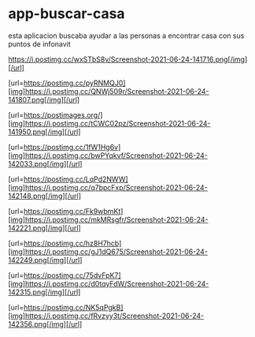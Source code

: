 # app-buscar-casa
esta aplicacion buscaba ayudar a las personas a encontrar casa con sus puntos de infonavit

https://i.postimg.cc/wxSTbS8v/Screenshot-2021-06-24-141716.png[/img][/url]

[url=https://postimg.cc/pyRNMQJ0][img]https://i.postimg.cc/QNWj509r/Screenshot-2021-06-24-141807.png[/img][/url]

[url=https://postimages.org/][img]https://i.postimg.cc/tCWC02pz/Screenshot-2021-06-24-141950.png[/img][/url]

[url=https://postimg.cc/1fW1Hg6v][img]https://i.postimg.cc/bwPYqkvf/Screenshot-2021-06-24-142033.png[/img][/url]

[url=https://postimg.cc/LqPd2NWW][img]https://i.postimg.cc/q7bpcFxp/Screenshot-2021-06-24-142148.png[/img][/url]

[url=https://postimg.cc/Fk9wbmKt][img]https://i.postimg.cc/mkMRsgfr/Screenshot-2021-06-24-142221.png[/img][/url]

[url=https://postimg.cc/hz8H7hcb][img]https://i.postimg.cc/gJ1dQ675/Screenshot-2021-06-24-142249.png[/img][/url]

[url=https://postimg.cc/75dvFpK7][img]https://i.postimg.cc/d0tqyFdW/Screenshot-2021-06-24-142315.png[/img][/url]

[url=https://postimg.cc/NK5qPgkB][img]https://i.postimg.cc/fRvzyy3t/Screenshot-2021-06-24-142356.png[/img][/url]

